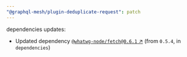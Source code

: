 ```yaml
---
"@graphql-mesh/plugin-deduplicate-request": patch
---
```

dependencies updates:
  - Updated dependency [`@whatwg-node/fetch@0.6.1` ↗︎](https://www.npmjs.com/package/@whatwg-node/fetch/v/0.6.1) (from `0.5.4`, in `dependencies`)
